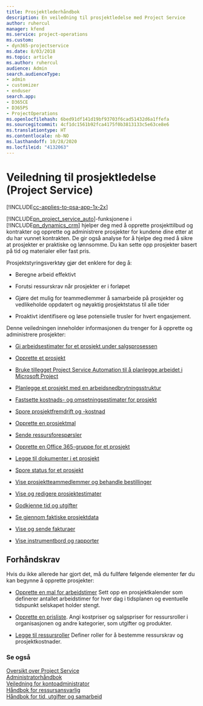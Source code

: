 ```yaml
---
title: Prosjektlederhåndbok
description: En veiledning til prosjektledelse med Project Service
author: ruhercul
manager: kfend
ms.service: project-operations
ms.custom:
- dyn365-projectservice
ms.date: 8/03/2018
ms.topic: article
ms.author: ruhercul
audience: Admin
search.audienceType:
- admin
- customizer
- enduser
search.app:
- D365CE
- D365PS
- ProjectOperations
ms.openlocfilehash: 6bed91df141d19bf93703f6cad51432d6a1ffefa
ms.sourcegitcommit: 4cf1dc1561b92fca4175f0b3813133c5e63ce8e6
ms.translationtype: HT
ms.contentlocale: nb-NO
ms.lasthandoff: 10/28/2020
ms.locfileid: "4132063"
---
```

# <a name="project-manager-guide-project-service"></a>Veiledning til prosjektledelse (Project Service)

[!INCLUDE[cc-applies-to-psa-app-1x-2x](../includes/cc-applies-to-psa-app-1x-2x.md)]

[!INCLUDE[pn_project_service_auto](../includes/pn-project-service-auto.md)]-funksjonene i [!INCLUDE[pn_dynamics_crm](../includes/pn-dynamics-crm.md)] hjelper deg med å opprette prosjekttilbud og kontrakter og opprette og administrere prosjekter for kundene dine etter at du har vunnet kontrakten. De gir også analyse for å hjelpe deg med å sikre at prosjekter er praktiske og lønnsomme. Du kan sette opp prosjekter basert på tid og materialer eller fast pris.  
  
 Prosjektstyringsverktøy gjør det enklere for deg å:  
  
-   Beregne arbeid effektivt  
  
-   Forutsi ressurskrav når prosjekter er i forløpet  
  
-   Gjøre det mulig for teammedlemmer å samarbeide på prosjekter og vedlikeholde oppdatert og nøyaktig prosjektstatus til alle tider  
  
-   Proaktivt identifisere og løse potensielle trusler for hvert engasjement.  
  
Denne veiledningen inneholder informasjonen du trenger for å opprette og administrere prosjekter:  
  
-   [Gi arbeidsestimater for et prosjekt under salgsprosessen](../psa/provide-estimates-project-during-sales-process.md)  
  
-   [Opprette et prosjekt](../psa/create-project.md)  
  
-   [Bruke tillegget Project Service Automation til å planlegge arbeidet i Microsoft Project](../psa/add-plan-work-microsoft-project.md)  
  
-   [Planlegge et prosjekt med en arbeidsnedbrytningsstruktur](../psa/schedule-project-work-breakdown-structure.md)  
  
-   [Fastsette kostnads- og omsetningsestimater for prosjekt](../psa/determine-project-cost-revenue-estimates.md)  
  
-   [Spore prosjektfremdrift og -kostnad](../psa/track-project-progress-cost.md)  
  
-   [Opprette en prosjektmal](../psa/create-project-template.md)  
  
-   [Sende ressursforespørsler](../psa/submit-resource-requests.md)  
  
-   [Opprette en Office 365-gruppe for et prosjekt](../psa/create-office-365-group-project.md)  
  
-   [Legge til dokumenter i et prosjekt](../psa/add-documents-project.md)  
  
-   [Spore status for et prosjekt](../psa/track-project-status.md)  
  
-   [Vise prosjektteammedlemmer og behandle bestillinger](../psa/view-project-team-members-manage-bookings.md)  
  
-   [Vise og redigere prosjektestimater](../psa/view-edit-project-estimates.md)  
  
-   [Godkjenne tid og utgifter](../psa/approve-time-expenses.md)  
  
-   [Se gjennom faktiske prosjektdata](../psa/review-project-actuals.md)  
  
-   [Vise og sende fakturaer](../psa/view-send-invoices.md)  
  
-   [Vise instrumentbord og rapporter](../psa/view-dashboards-reports.md)  
  
## <a name="prerequisites"></a>Forhåndskrav  
 Hvis du ikke allerede har gjort det, må du fullføre følgende elementer før du kan begynne å opprette prosjekter:  
  
-   [Opprette en mal for arbeidstimer](../psa/create-work-hours-template.md) Sett opp en prosjektkalender som definerer antallet arbeidstimer for hver dag i tidsplanen og eventuelle tidspunkt selskapet holder stengt.  
  
-   [Opprette en prisliste](../psa/create-price-list.md). Angi kostpriser og salgspriser for ressursroller i organisasjonen og andre kategorier, som utgifter og produkter.  
  
-   [Legge til ressursroller](../psa/add-resource-roles.md) Definer roller for å bestemme ressurskrav og prosjektkostnader.  
  
### <a name="see-also"></a>Se også  
 [Oversikt over Project Service](../psa/overview.md)   
 [Administratorhåndbok](../psa/admin-guide.md)   
 [Veiledning for kontoadministrator](../psa/account-manager-guide.md)   
 [Håndbok for ressursansvarlig](../psa/resource-manager-guide.md)   
 [Håndbok for tid, utgifter og samarbeid](../psa/time-expense-collaboration-guide.md)

